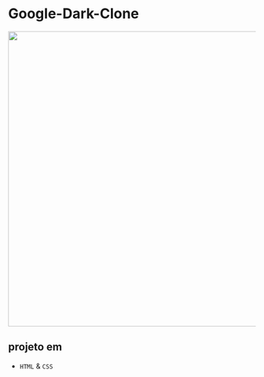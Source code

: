 # Google-Dark-Clone

<div align= center>
  <img src="https://user-images.githubusercontent.com/75847604/189362703-9124a885-333d-4cac-807a-8a9293e20229.png" width=600 />
</div>

## projeto em

- `HTML` & `CSS`
